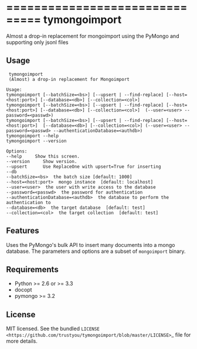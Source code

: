 ===============================
tymongoimport
===============================

Almost a drop-in  replacement for mongoimport using the PyMongo and supporting only jsonl files

Usage
------

     tymongoimport
     (Almost) a drop-in replacement for Mongoimport

    Usage:
    tymongoimport [--batchSize=<bs>] [--upsert | --find-replace] [--host=<host:port>] [--database=<db>] [--collection=<col>]
    tymongoimport [--batchSize=<bs>] [--upsert | --find-replace] [--host=<host:port>] [--database=<db>] [--collection=<col>]  (--user=<user> --password=<passwd>)
    tymongoimport [--batchSize=<bs>] [--upsert | --find-replace] [--host=<host:port>]  [--database=<db>] [--collection=<col>] (--user=<user> --password=<passwd> --authenticationDatabase=<authdb>)
    tymongoimport --help
    tymongoimport --version

    Options:
    --help     Show this screen.
    --version     Show version.
    --upsert      Use ReplaceOne with upsert=True for inserting
    --db
    --batchSize=<bs>  the batch size [default: 1000]
    --host=<host:port>  mongo instance  [default: localhost]
    --user=<user>  the user with write access to the database
    --password=<passwd>  the password for authentication
    --authenticationDatabase=<authdb>  the database to perform the authentication to
    --database=<db>  the target database  [default: test]
    --collection=<col>  the target collection  [default: test]


Features
--------
Uses the PyMongo's bulk API to insert many documents into a mongo database. The parameters and options are a subset of
`mongoimport` binary.

Requirements
------------

- Python >= 2.6 or >= 3.3
- docopt
- pymongo >= 3.2

License
-------

MIT licensed. See the bundled `LICENSE <https://github.com/trustyou/tymongoimport/blob/master/LICENSE>`_ file for more details.
